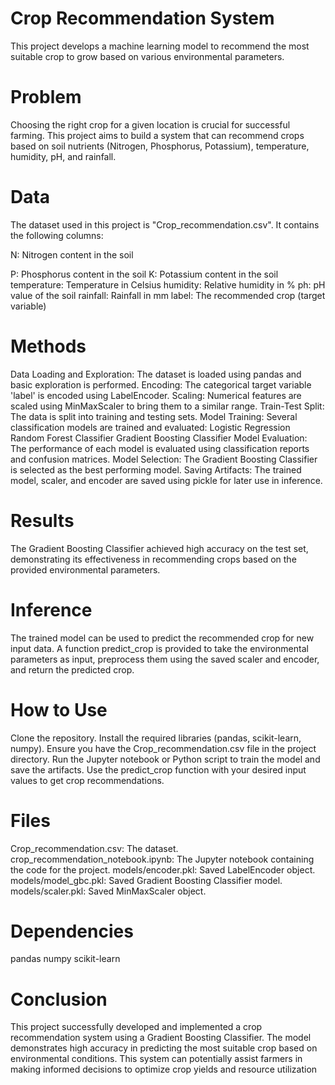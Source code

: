 # Crop Recommendation System
This project develops a machine learning model to recommend the most suitable crop to grow based on various environmental parameters.

# Problem
Choosing the right crop for a given location is crucial for successful farming. This project aims to build a system that can recommend crops based on soil nutrients (Nitrogen, Phosphorus, Potassium), temperature, humidity, pH, and rainfall.

# Data
The dataset used in this project is "Crop_recommendation.csv". It contains the following columns:

N: Nitrogen content in the soil

P: Phosphorus content in the soil
K: Potassium content in the soil
temperature: Temperature in Celsius
humidity: Relative humidity in %
ph: pH value of the soil
rainfall: Rainfall in mm
label: The recommended crop (target variable)
# Methods
Data Loading and Exploration: The dataset is loaded using pandas and basic exploration is performed.
Encoding: The categorical target variable 'label' is encoded using LabelEncoder.
Scaling: Numerical features are scaled using MinMaxScaler to bring them to a similar range.
Train-Test Split: The data is split into training and testing sets.
Model Training: Several classification models are trained and evaluated:
Logistic Regression
Random Forest Classifier
Gradient Boosting Classifier
Model Evaluation: The performance of each model is evaluated using classification reports and confusion matrices.
Model Selection: The Gradient Boosting Classifier is selected as the best performing model.
Saving Artifacts: The trained model, scaler, and encoder are saved using pickle for later use in inference.
# Results
The Gradient Boosting Classifier achieved high accuracy on the test set, demonstrating its effectiveness in recommending crops based on the provided environmental parameters.

# Inference
The trained model can be used to predict the recommended crop for new input data. A function predict_crop is provided to take the environmental parameters as input, preprocess them using the saved scaler and encoder, and return the predicted crop.

# How to Use
Clone the repository.
Install the required libraries (pandas, scikit-learn, numpy).
Ensure you have the Crop_recommendation.csv file in the project directory.
Run the Jupyter notebook or Python script to train the model and save the artifacts.
Use the predict_crop function with your desired input values to get crop recommendations.
# Files
Crop_recommendation.csv: The dataset.
crop_recommendation_notebook.ipynb: The Jupyter notebook containing the code for the project.
models/encoder.pkl: Saved LabelEncoder object.
models/model_gbc.pkl: Saved Gradient Boosting Classifier model.
models/scaler.pkl: Saved MinMaxScaler object.
# Dependencies
pandas
numpy
scikit-learn
# Conclusion
This project successfully developed and implemented a crop recommendation system using a Gradient Boosting Classifier. The model demonstrates high accuracy in predicting the most suitable crop based on environmental conditions. This system can potentially assist farmers in making informed decisions to optimize crop yields and resource utilization
